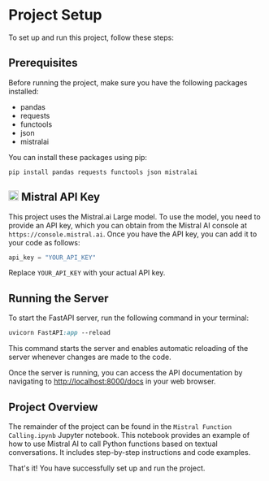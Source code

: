 # Project Setup

To set up and run this project, follow these steps:

## Prerequisites

Before running the project, make sure you have the following packages installed:

* pandas
* requests
* functools
* json
* mistralai

You can install these packages using pip:
```
pip install pandas requests functools json mistralai
```
## <img src="https://media.theresanaiforthat.com/icons/mistral-ai.svg?height=207" width="20" height="20"> Mistral API Key

This project uses the Mistral.ai Large model. To use the model, you need to provide an API key, which you can obtain from the Mistral AI console at `https://console.mistral.ai`. Once you have the API key, you can add it to your code as follows:
```python
api_key = "YOUR_API_KEY"
```
Replace `YOUR_API_KEY` with your actual API key.

## Running the Server

To start the FastAPI server, run the following command in your terminal:
```css
uvicorn FastAPI:app --reload
```
This command starts the server and enables automatic reloading of the server whenever changes are made to the code.

Once the server is running, you can access the API documentation by navigating to <http://localhost:8000/docs> in your web browser.

## Project Overview

The remainder of the project can be found in the `Mistral Function Calling.ipynb` Jupyter notebook. This notebook provides an example of how to use Mistral AI to call Python functions based on textual conversations. It includes step-by-step instructions and code examples.

That's it! You have successfully set up and run the project.
